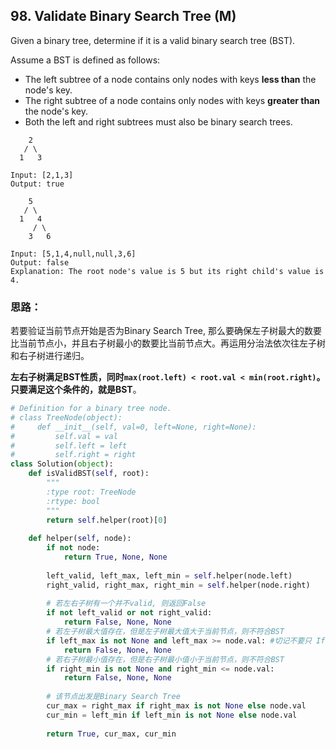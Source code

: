 ## 98. Validate Binary Search Tree (M)

Given a binary tree, determine if it is a valid binary search tree (BST).

Assume a BST is defined as follows:

- The left subtree of a node contains only nodes with keys **less than** the node's key.
- The right subtree of a node contains only nodes with keys **greater than** the node's key.
- Both the left and right subtrees must also be binary search trees.

```
    2
   / \
  1   3

Input: [2,1,3]
Output: true

    5
   / \
  1   4
     / \
    3   6

Input: [5,1,4,null,null,3,6]
Output: false
Explanation: The root node's value is 5 but its right child's value is 4.
```

### 思路：

若要验证当前节点开始是否为Binary Search Tree, 那么要确保左子树最大的数要比当前节点小，并且右子树最小的数要比当前节点大。再运用分治法依次往左子树和右子树进行递归。

**左右子树满足BST性质，同时`max(root.left) < root.val < min(root.right)`。只要满足这个条件的，就是BST**。

```python
# Definition for a binary tree node.
# class TreeNode(object):
#     def __init__(self, val=0, left=None, right=None):
#         self.val = val
#         self.left = left
#         self.right = right
class Solution(object):
    def isValidBST(self, root):
        """
        :type root: TreeNode
        :rtype: bool
        """
        return self.helper(root)[0]
    
    def helper(self, node):
        if not node:
            return True, None, None
       	
        left_valid, left_max, left_min = self.helper(node.left)
        right_valid, right_max, right_min = self.helper(node.right)
        
        # 若左右子树有一个并不valid, 则返回False
        if not left_valid or not right_valid:
            return False, None, None
        # 若左子树最大值存在，但是左子树最大值大于当前节点，则不符合BST
        if left_max is not None and left_max >= node.val: #切记不要只 If left_max，一定要确保left_max不是None， 因为也有可能不是None而是0，那么 If left_max则返回的是False
            return False, None, None
        # 若右子树最小值存在，但是右子树最小值小于当前节点，则不符合BST
        if right_min is not None and right_min <= node.val:
            return False, None, None
        
        # 该节点出发是Binary Search Tree
        cur_max = right_max if right_max is not None else node.val
        cur_min = left_min if left_min is not None else node.val
        
        return True, cur_max, cur_min
        
        
        
        
```

